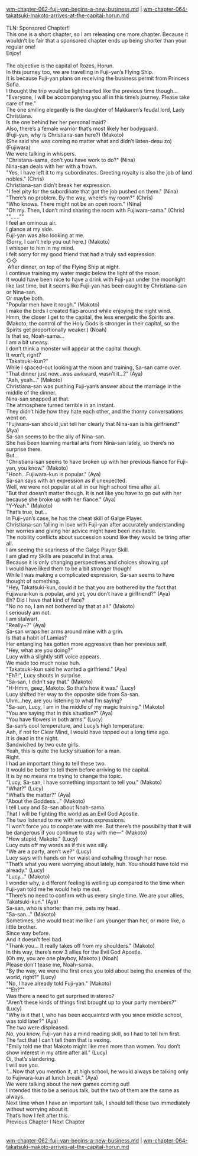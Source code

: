[wm-chapter-062-fuji-yan-begins-a-new-business.md](./wm-chapter-062-fuji-yan-begins-a-new-business.md) | [wm-chapter-064-takatsuki-makoto-arrives-at-the-capital-horun.md](./wm-chapter-064-takatsuki-makoto-arrives-at-the-capital-horun.md) <br/>
<br/>
TLN: Sponsored Chapter!!<br/>
This one is a short chapter, so I am releasing one more chapter. Because it wouldn’t be fair that a sponsored chapter ends up being shorter than your regular one!<br/>
Enjoy!<br/>
<br/>
The objective is the capital of Rozes, Horun.<br/>
In this journey too, we are travelling in Fuji-yan’s Flying Ship.<br/>
It is because Fuji-yan plans on receiving the business permit from Princess Sofia.<br/>
I thought the trip would be lighthearted like the previous time though…<br/>
"Everyone, I will be accompanying you all in this time’s journey. Please take care of me." <br/>
The one smiling elegantly is the daughter of Makkaren’s feudal lord, Lady Christiana.<br/>
Is the one behind her her personal maid? <br/>
Also, there’s a female warrior that’s most likely her bodyguard.<br/>
(Fuji-yan, why is Christiana-san here?) (Makoto)<br/>
(She said she was coming no matter what and didn’t listen-desu zo) (Fujiwara)<br/>
We were talking in whispers.<br/>
"Christana-sama, don’t you have work to do?" (Nina)<br/>
Nina-san deals with her with a frown.<br/>
"Yes, I have left it to my subordinates. Greeting royalty is also the job of land nobles." (Chris)<br/>
Christiana-san didn’t break her expression.<br/>
"I feel pity for the subordinate that got the job pushed on them." (Nina)<br/>
"There’s no problem. By the way, where’s my room?" (Chris)<br/>
"Who knows. There might not be an open room." (Nina)<br/>
"Oh my. Then, I don’t mind sharing the room with Fujiwara-sama." (Chris)<br/>
""……""<br/>
I feel an ominous air. <br/>
I glance at my side.<br/>
Fuji-yan was also looking at me.<br/>
(Sorry, I can’t help you out here.) (Makoto)<br/>
I whisper to him in my mind.<br/>
I felt sorry for my good friend that had a truly sad expression.<br/>
◇◇<br/>
 After dinner, on top of the Flying Ship at night. <br/>
I continue training my water magic below the light of the moon.<br/>
It would have been nice to have a drink with Fuji-yan under the moonlight like last time, but it seems like Fuji-yan has been caught by Christiana-san or Nina-san.<br/>
Or maybe both.<br/>
"Popular men have it rough." (Makoto)<br/>
I make the birds I created flap around while enjoying the night wind.<br/>
Hmm, the closer I get to the capital, the less energetic the Spirits are.<br/>
(Makoto, the control of the Holy Gods is stronger in their capital, so the Spirits get proportionally weaker.) (Noah)<br/>
Is that so, Noah-sama…<br/>
I am a bit uneasy.<br/>
I don’t think a monster will appear at the capital though.<br/>
It won’t, right?<br/>
"Takatsuki-kun?" <br/>
While I spaced-out looking at the moon and training, Sa-san came over.<br/>
"That dinner just now…was awkward, wasn’t it…?" (Aya)<br/>
"Aah, yeah…" (Makoto)<br/>
Christiana-san was pushing Fuji-yan’s answer about the marriage in the middle of the dinner.<br/>
Nina-san snapped at that.<br/>
The atmosphere turned terrible in an instant.<br/>
They didn’t hide how they hate each other, and the thorny conversations went on.<br/>
"Fujiwara-san should just tell her clearly that Nina-san is his girlfriend!" (Aya)<br/>
Sa-san seems to be the ally of Nina-san.<br/>
She has been learning martial arts from Nina-san lately, so there’s no surprise there.<br/>
But…<br/>
"Christiana-san seems to have broken up with her previous fiance for Fuji-yan, you know." (Makoto)<br/>
"Hooh…Fujiwara-kun is popular." (Aya)<br/>
Sa-san says with an expression as if unexpected.<br/>
Well, we were not popular at all in our high school time after all.<br/>
"But that doesn’t matter though. It is not like you have to go out with her because she broke up with her fiance." (Aya)<br/>
"Y-Yeah." (Makoto)<br/>
That’s true, but…<br/>
In Fuji-yan’s case, he has the cheat skill of Galge Player.<br/>
Christiana-san falling in love with Fuji-yan after accurately understanding her worries and giving her advice might have been inevitable.<br/>
The nobility conflicts about succession sound like they would be tiring after all.<br/>
I am seeing the scariness of the Galge Player Skill.<br/>
I am glad my Skills are peaceful in that area.<br/>
Because it is only changing perspectives and choices showing up!<br/>
I would have liked them to be a bit stronger though!<br/>
While I was making a complicated expression, Sa-san seems to have thought of something.<br/>
"Hey, Takatsuki-kun, could it be that you are bothered by the fact that Fujiwara-kun is popular, and yet, you don’t have a girlfriend?" (Aya)<br/>
Eh? Did I have that kind of face?<br/>
"No no no, I am not bothered by that at all." (Makoto)<br/>
I seriously am not.<br/>
I am stalwart.<br/>
"Really~?" (Aya)<br/>
Sa-san wraps her arms around mine with a grin.<br/>
Is that a habit of Lamias?<br/>
Her entangling has gotten more aggressive than her previous self.<br/>
"Hey, what are you doing?" <br/>
Lucy with a slightly stiff voice appears.<br/>
We made too much noise huh.<br/>
"Takatsuki-kun said he wanted a girlfriend." (Aya)<br/>
"Eh?!", Lucy shouts in surprise.<br/>
"Sa-san, I didn’t say that." (Makoto)<br/>
"H-Hmm, geez, Makoto. So that’s how it was." (Lucy)<br/>
Lucy shifted her way to the opposite side from Sa-san.<br/>
Uhm…hey, are you listening to what I’m saying?<br/>
"Sa-san, Lucy, I am in the middle of my magic training." (Makoto)<br/>
"You are saying that in this situation?" (Aya)<br/>
"You have flowers in both arms." (Lucy)<br/>
Sa-san’s cool temperature, and Lucy’s high temperature. <br/>
Aah, if not for Clear Mind, I would have tapped out a long time ago.<br/>
It is dead in the night.<br/>
Sandwiched by two cute girls.<br/>
Yeah, this is quite the lucky situation for a man. <br/>
Right.<br/>
I had an important thing to tell these two.<br/>
It would be better to tell them before arriving to the capital.<br/>
It is by no means me trying to change the topic.<br/>
"Lucy, Sa-san, I have something important to tell you." (Makoto)<br/>
"What?" (Lucy)<br/>
"What’s the matter?" (Aya)<br/>
"About the Goddess…" (Makoto)<br/>
I tell Lucy and Sa-san about Noah-sama.<br/>
That I will be fighting the world as an Evil God Apostle.<br/>
The two listened to me with serious expressions.<br/>
"I won’t force you to cooperate with me. But there’s the possibility that it will be dangerous if you continue to stay with me—" (Makoto)<br/>
"How stupid, Makoto." (Lucy)<br/>
Lucy cuts off my words as if this was silly.<br/>
"We are a party, aren’t we?" (Lucy)<br/>
Lucy says with hands on her waist and exhaling through her nose.<br/>
"That’s what you were worrying about lately, huh. You should have told me already." (Lucy)<br/>
"Lucy…" (Makoto)<br/>
I wonder why, a different feeling is welling up compared to the time when Fuji-yan told me he would help me out.<br/>
"There’s no need to confirm with us every single time. We are your allies, Takatsuki-kun." (Aya)<br/>
Sa-san, who is shorter than me, pets my head.<br/>
"Sa-san…" (Makoto)<br/>
Sometimes, she would treat me like I am younger than her, or more like, a little brother.<br/>
Since way before.<br/>
And it doesn’t feel bad.<br/>
"Thank you… It really takes off from my shoulders." (Makoto)<br/>
In this way, there’s now 3 allies for the Evil God Apostle.<br/>
(Oh my, you are one playboy, Makoto.) (Noah)<br/>
Please don’t tease me, Noah-sama.<br/>
"By the way, we were the first ones you told about being the enemies of the world, right?" (Lucy)<br/>
"No, I have already told Fuji-yan." (Makoto)<br/>
""Eh?""<br/>
Was there a need to get surprised in stereo?<br/>
"Aren’t these kinds of things first brought up to your party members?" (Lucy)<br/>
"Why is it that I, who has been acquainted with you since middle school, was told later?" (Aya)<br/>
The two were displeased.<br/>
No, you know, Fuji-yan has a mind reading skill, so I had to tell him first.<br/>
The fact that I can’t tell them that is vexing.<br/>
"Emily told me that Makoto might like men more than women. You don’t show interest in my attire after all." (Lucy)<br/>
Oi, that’s slandering.<br/>
I will sue you.<br/>
"…Now that you mention it, at high school, he would always be talking only to Fujiwara-kun at lunch break." (Aya)<br/>
We were talking about the new games coming out!<br/>
I intended this to be a serious talk, but the two of them are the same as always.<br/>
Next time when I have an important talk, I should tell these two immediately without worrying about it.<br/>
That’s how I felt after this.<br/>
Previous Chapter l Next Chapter<br/>
<br/> <br/>
[wm-chapter-062-fuji-yan-begins-a-new-business.md](./wm-chapter-062-fuji-yan-begins-a-new-business.md) | [wm-chapter-064-takatsuki-makoto-arrives-at-the-capital-horun.md](./wm-chapter-064-takatsuki-makoto-arrives-at-the-capital-horun.md) <br/>
